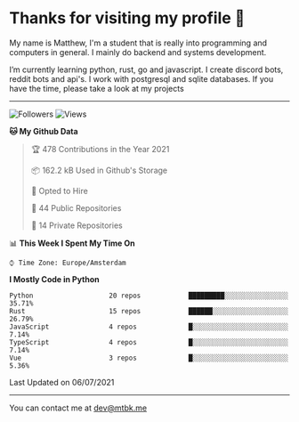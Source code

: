 # Thanks for visiting my profile 👋
My name is Matthew, I'm a student that is really into programming and computers in general. I mainly do backend and systems development.


I’m currently learning python, rust, go and javascript. I create discord bots, reddit bots and api's. I work with postgresql and sqlite databases. If you have the time, please take a look at my projects

---
![Followers](https://img.shields.io/github/followers/DankDumpster?style=social)
![Views](https://komarev.com/ghpvc/?username=DankDumpster&style=flat-square&color=green)
<!--START_SECTION:waka-->
**🐱 My Github Data** 

> 🏆 478 Contributions in the Year 2021
 > 
> 📦 162.2 kB Used in Github's Storage 
 > 
> 💼 Opted to Hire
 > 
> 📜 44 Public Repositories 
 > 
> 🔑 14 Private Repositories  
 > 
📊 **This Week I Spent My Time On** 

```text
⌚︎ Time Zone: Europe/Amsterdam

```

**I Mostly Code in Python** 

```text
Python                   20 repos            █████████░░░░░░░░░░░░░░░░   35.71% 
Rust                     15 repos            ██████░░░░░░░░░░░░░░░░░░░   26.79% 
JavaScript               4 repos             █░░░░░░░░░░░░░░░░░░░░░░░░   7.14% 
TypeScript               4 repos             █░░░░░░░░░░░░░░░░░░░░░░░░   7.14% 
Vue                      3 repos             █░░░░░░░░░░░░░░░░░░░░░░░░   5.36%

```



 Last Updated on 06/07/2021
<!--END_SECTION:waka-->
-------

You can contact me at dev@mtbk.me
